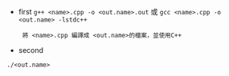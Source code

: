  - first
  ```g++ <name>.cpp -o <out.name>.out```
  或
  ```gcc <name>.cpp -o <out.name> -lstdc++```

        將 <name>.cpp 編譯成 <out.name>的檔案，並使用C++

 - second

  ```./<out.name>```